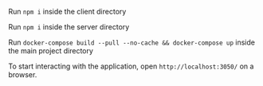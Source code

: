 Run `npm i` inside the client directory

Run `npm i` inside the server directory

Run `docker-compose build --pull --no-cache && docker-compose up` inside the main project directory

To start interacting with the application, open `http://localhost:3050/` on a browser.
